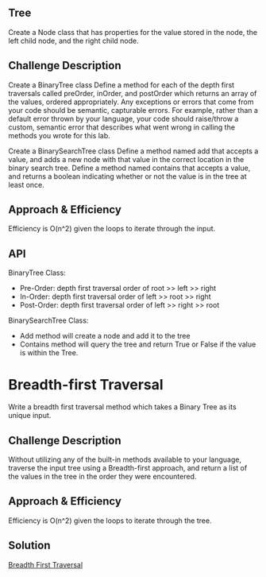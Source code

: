 ## Tree
Create a Node class that has properties for the value stored in the node, the left child node, and the right child node.

## Challenge Description
Create a BinaryTree class
Define a method for each of the depth first traversals called preOrder, inOrder, and postOrder which returns an array of the values, ordered appropriately.
Any exceptions or errors that come from your code should be semantic, capturable errors. For example, rather than a default error thrown by your language, your code should raise/throw a custom, semantic error that describes what went wrong in calling the methods you wrote for this lab.

Create a BinarySearchTree class
Define a method named add that accepts a value, and adds a new node with that value in the correct location in the binary search tree.
Define a method named contains that accepts a value, and returns a boolean indicating whether or not the value is in the tree at least once.

## Approach & Efficiency
Efficiency is O(n^2) given the loops to iterate through the input.

## API
BinaryTree Class:
 - Pre-Order: depth first traversal order of root >> left >> right
 - In-Order: depth first traversal order of left >> root >> right
 - Post-Order: depth first traversal order of left >> right >> root

BinarySearchTree Class:
 - Add method will create a node and add it to the tree
 - Contains method will query the tree and return True or False if the value is within the Tree.


 # Breadth-first Traversal
Write a breadth first traversal method which takes a Binary Tree as its unique input.


## Challenge Description
Without utilizing any of the built-in methods available to your language, traverse the input tree using a Breadth-first approach, and return a list of the values in the tree in the order they were encountered.

## Approach & Efficiency
Efficiency is O(n^2) given the loops to iterate through the tree.

## Solution
[Breadth First Traversal](../../assets/breadth_first_traversal.jpg)
